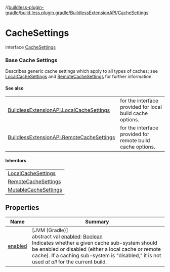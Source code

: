 //[buildless-plugin-gradle](../../../../index.md)/[build.less.plugin.gradle](../../index.md)/[BuildlessExtensionAPI](../index.md)/[CacheSettings](index.md)

# CacheSettings

interface [CacheSettings](index.md)

###  Base Cache Settings

Describes generic cache settings which apply to all types of caches; see [LocalCacheSettings](../-local-cache-settings/index.md) and [RemoteCacheSettings](../-remote-cache-settings/index.md) for further information.

#### See also

| | |
|---|---|
| [BuildlessExtensionAPI.LocalCacheSettings](../-local-cache-settings/index.md) | for the interface provided for local build cache options. |
| [BuildlessExtensionAPI.RemoteCacheSettings](../-remote-cache-settings/index.md) | for the interface provided for remote build cache options. |

#### Inheritors

| |
|---|
| [LocalCacheSettings](../-local-cache-settings/index.md) |
| [RemoteCacheSettings](../-remote-cache-settings/index.md) |
| [MutableCacheSettings](../-mutable-cache-settings/index.md) |

## Properties

| Name | Summary |
|---|---|
| [enabled](enabled.md) | [JVM (Gradle)]<br>abstract val [enabled](enabled.md): [Boolean](https://kotlinlang.org/api/latest/jvm/stdlib/kotlin/-boolean/index.html)<br>Indicates whether a given cache sub-system should be enabled or disabled (either a local cache or remote cache). If a caching sub-system is &quot;disabled,&quot; it is not used *at all* for the current build. |
